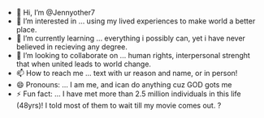 - 👋 Hi, I’m @Jennyother7
- 👀 I’m interested in ... using my lived experiences to make world a better place.
- 🌱 I’m currently learning ... everything i possibly can, yet i have never believed in recieving any degree.
- 💞️ I’m looking to collaborate on ... human rights, interpersonal strenght that when united leads to world change. 
- 📫 How to reach me ... text with ur reason and name, or in person!
- 😄 Pronouns: ... I am me, and ican do anything  cuz GOD gots me
- ⚡ Fun fact: ... I have met more than 2.5 million individuals in this life (48yrs)! I told most of them to wait till my movie comes out. ?

<!---
Jennyother7/Jennyother7 is a ✨ special ✨ repository because its `README.md` (this file) appears on your GitHub profile.
You can click the Preview link to take a look at your changes.
--->

